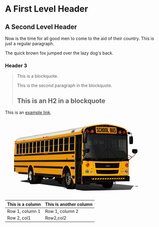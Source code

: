 A First Level Header
====================

A Second Level Header
---------------------

Now is the time for all good men to come to
the aid of their country. This is just a
regular paragraph.

The quick brown fox jumped over the lazy
dog's back.

### Header 3

> This is a blockquote.
> 
> This is the second paragraph in the blockquote.
>
> ## This is an H2 in a blockquote


This is an [example link](http://example.com/).


![](bus.jpg)

| This is a column | This is another column |
|------------------|------------------------|
| Row 1, column 1  | Row 1, column 2        |
| Row 2, col1 | Row2,col2 |
